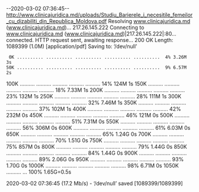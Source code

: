 --2020-03-02 07:36:45--  http://www.clinicajuridica.md/uploads/Studiu_Barierele_i_necesitile_femeilor_cu_dizabiliti_din_Republica_Moldova.pdf
Resolving www.clinicajuridica.md (www.clinicajuridica.md)... 217.26.145.222
Connecting to www.clinicajuridica.md (www.clinicajuridica.md)|217.26.145.222|:80... connected.
HTTP request sent, awaiting response... 200 OK
Length: 1089399 (1.0M) [application/pdf]
Saving to: ‘/dev/null’

     0K .......... .......... .......... .......... ..........  4% 3.26M 3s
    50K .......... .......... .......... .......... ..........  9% 6.57M 2s
   100K .......... .......... .......... .......... .......... 14%  124M 1s
   150K .......... .......... .......... .......... .......... 18% 7.33M 1s
   200K .......... .......... .......... .......... .......... 23%  132M 1s
   250K .......... .......... .......... .......... .......... 28%  111M 1s
   300K .......... .......... .......... .......... .......... 32% 7.46M 1s
   350K .......... .......... .......... .......... .......... 37%  102M 1s
   400K .......... .......... .......... .......... .......... 42%  232M 0s
   450K .......... .......... .......... .......... .......... 46%  121M 0s
   500K .......... .......... .......... .......... .......... 51% 7.31M 0s
   550K .......... .......... .......... .......... .......... 56%  306M 0s
   600K .......... .......... .......... .......... .......... 61% 6.03M 0s
   650K .......... .......... .......... .......... .......... 65% 1.24G 0s
   700K .......... .......... .......... .......... .......... 70% 1.51G 0s
   750K .......... .......... .......... .......... .......... 75%  857M 0s
   800K .......... .......... .......... .......... .......... 79% 1.44G 0s
   850K .......... .......... .......... .......... .......... 84% 1.44G 0s
   900K .......... .......... .......... .......... .......... 89% 2.06G 0s
   950K .......... .......... .......... .......... .......... 93% 1.70G 0s
  1000K .......... .......... .......... .......... .......... 98% 6.71M 0s
  1050K .......... ...                                        100% 1.65G=0.5s

2020-03-02 07:36:45 (17.2 Mb/s) - ‘/dev/null’ saved [1089399/1089399]

